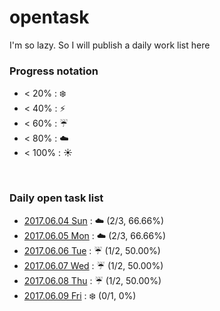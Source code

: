 # opentask
I'm so lazy. So I will publish a daily work list here

### Progress notation
- < 20% : :snowflake:
- < 40% : :zap:
- < 60% : :umbrella:
- < 80% : :cloud:
- < 100% : :sunny:

<br>

### Daily open task list
- ​[2017.06.04 Sun](20170604.md) : :cloud: (2/3, 66.66%)
- ​[2017.06.05 Mon](20170605.md) : :cloud: (2/3, 66.66%)
- [2017.06.06 Tue](20170606.md) : :umbrella: (1/2, 50.00%) 
- [2017.06.07 Wed](20170607.md) : :umbrella: (1/2, 50.00%)
- [2017.06.08 Thu](20170608.md) : :umbrella: (1/2, 50.00%)
- [2017.06.09 Fri](20170609.md) : :snowflake: (0/1, 0%)
